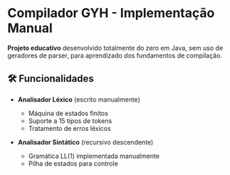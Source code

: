 # Compilador GYH - Implementação Manual

**Projeto educativo** desenvolvido totalmente do zero em Java, sem uso de geradores de parser, para aprendizado dos fundamentos de compilação.

## 🛠️ Funcionalidades
- **Analisador Léxico** (escrito manualmente)
  - Máquina de estados finitos
  - Suporte a 15 tipos de tokens
  - Tratamento de erros léxicos

- **Analisador Sintático** (recursivo descendente)
  - Gramática LL(1) implementada manualmente
  - Pilha de estados para controle





